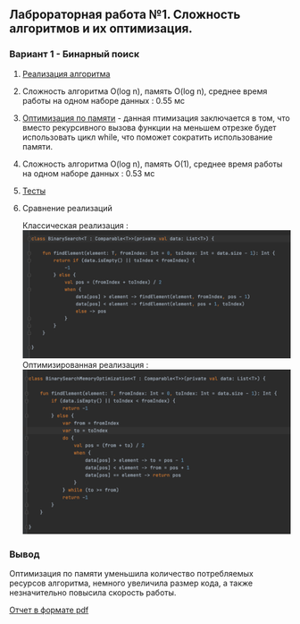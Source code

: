 ## Лаброраторная работа №1. Сложность алгоритмов и их оптимизация.
### Вариант 1 - Бинарный поиск
1) [Реализация алгоритма](BinarySearch.kt)
2) Сложность алгоритма O(log n), память O(log n), среднее время работы на одном наборе данных : 0.55 мс
3) [Оптимизация по памяти](BinarySearchMemoryOptimization.kt) - данная птимизация заключается в том, 
   что вместо рекурсивного вызова функции на меньшем отрезке будет использовать цикл while, 
   что поможет сократить использование памяти.
4) Сложность алгоритма O(log n), память O(1), среднее время работы на одном наборе данных : 0.53 мс
5) [Тесты](Tests.kt)
6) Сравнение реализаций
   
   Классическая реализация :
   ![Обычная реализация](bin_search.png)
   Оптимизированная реализация :
   ![Оптимизированная реализация](bin_search_opt.png)
### Вывод
Оптимизация по памяти уменьшила количество потребляемых ресурсов алгоритма, немного увеличила размер кода, 
а также незначительно повысила скорость работы.

[Отчет в формате pdf](Readme.pdf)